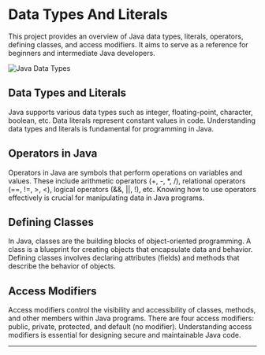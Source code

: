 # Data Types And Literals

This project provides an overview of Java data types, literals, operators, defining classes, and access modifiers. It aims to serve as a reference for beginners and intermediate Java developers.


![Java Data Types]( https://github.com/ashwinkol/Notes/tree/main/Java%20Notes/images/Complete-set-of-Java-DATA-TYPES.png)



## Data Types and Literals

Java supports various data types such as integer, floating-point, character, boolean, etc. Data literals represent constant values in code. Understanding data types and literals is fundamental for programming in Java.

## Operators in Java

Operators in Java are symbols that perform operations on variables and values. These include arithmetic operators (+, -, *, /), relational operators (==, !=, >, <), logical operators (&&, ||, !), etc. Knowing how to use operators effectively is crucial for manipulating data in Java programs.

## Defining Classes

In Java, classes are the building blocks of object-oriented programming. A class is a blueprint for creating objects that encapsulate data and behavior. Defining classes involves declaring attributes (fields) and methods that describe the behavior of objects.

## Access Modifiers

Access modifiers control the visibility and accessibility of classes, methods, and other members within Java programs. There are four access modifiers: public, private, protected, and default (no modifier). Understanding access modifiers is essential for designing secure and maintainable Java code.

---
